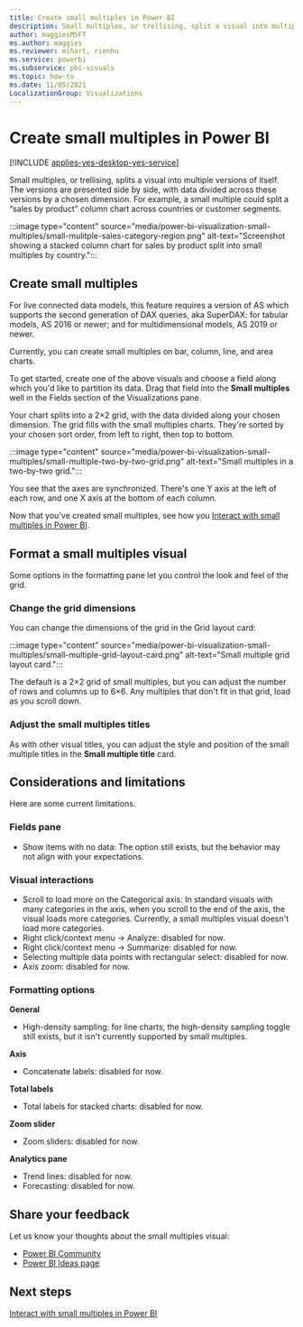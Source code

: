 ```yaml
---
title: Create small multiples in Power BI
description: Small multiples, or trellising, split a visual into multiple versions of itself, presented side by side, with its data partitioned across these versions by a chosen dimension.
author: maggiesMSFT
ms.author: maggies
ms.reviewer: mihart, rienhu
ms.service: powerbi
ms.subservice: pbi-visuals
ms.topic: how-to
ms.date: 11/05/2021
LocalizationGroup: Visualizations
---
```

# Create small multiples in Power BI

[!INCLUDE [applies-yes-desktop-yes-service](../includes/applies-yes-desktop-yes-service.md)]

Small multiples, or trellising, splits a visual into multiple versions of itself. The versions are presented side by side, with data divided across these versions by a chosen dimension. For example, a small multiple could split a “sales by product” column chart across countries or customer segments.

:::image type="content" source="media/power-bi-visualization-small-multiples/small-mulitple-sales-category-region.png" alt-text="Screenshot showing a stacked column chart for sales by product split into small multiples by country.":::

## Create small multiples

For live connected data models, this feature requires a version of AS which supports the second generation of DAX queries, aka SuperDAX: for tabular models, AS 2016 or newer; and for multidimensional models, AS 2019 or newer.

Currently, you can create small multiples on bar, column, line, and area charts.

To get started, create one of the above visuals and choose a field along which you'd like to partition its data. Drag that field into the **Small multiples** well in the Fields section of the Visualizations pane.

Your chart splits into a 2×2 grid, with the data divided along your chosen dimension. The grid fills with the small multiples charts. They're sorted by your chosen sort order, from left to right, then top to bottom.

:::image type="content" source="media/power-bi-visualization-small-multiples/small-multiple-two-by-two-grid.png" alt-text="Small multiples in a two-by-two grid.":::

You see that the axes are synchronized. There's one Y axis at the left of each row, and one X axis at the bottom of each column.

Now that you've created small multiples, see how you [Interact with small multiples in Power BI](power-bi-visualization-small-multiples-interact.md).

## Format a small multiples visual

Some options in the formatting pane let you control the look and feel of the grid.

### Change the grid dimensions

You can change the dimensions of the grid in the Grid layout card:

:::image type="content" source="media/power-bi-visualization-small-multiples/small-multiple-grid-layout-card.png" alt-text="Small multiple grid layout card.":::

The default is a 2×2 grid of small multiples, but you can adjust the number of rows and columns up to 6×6. Any multiples that don't fit in that grid, load as you scroll down.

### Adjust the small multiples titles

As with other visual titles, you can adjust the style and position of the small multiple titles in the **Small multiple title** card.

## Considerations and limitations

Here are some current limitations.

### Fields pane

- Show items with no data: The option still exists, but the behavior may not align with your expectations.

### Visual interactions

- Scroll to load more on the Categorical axis: In standard visuals with many categories in the axis, when you scroll to the end of the axis, the visual loads more categories. Currently, a small multiples visual doesn't load more categories.
- Right click/context menu -> Analyze: disabled for now.
- Right click/context menu -> Summarize: disabled for now.
- Selecting multiple data points with rectangular select: disabled for now.
- Axis zoom: disabled for now.

### Formatting options

**General**

- High-density sampling: for line charts, the high-density sampling toggle still exists, but it isn't currently supported by small multiples.

**Axis**

- Concatenate labels: disabled for now.

**Total labels**

- Total labels for stacked charts: disabled for now.

**Zoom slider**

- Zoom sliders: disabled for now.

**Analytics pane** 

- Trend lines: disabled for now.
- Forecasting: disabled for now.

## Share your feedback

Let us know your thoughts about the small multiples visual:

- [Power BI Community](https://community.powerbi.com/)
- [Power BI Ideas page](https://ideas.powerbi.com/ideas/) 

## Next steps

[Interact with small multiples in Power BI](power-bi-visualization-small-multiples-interact.md)
